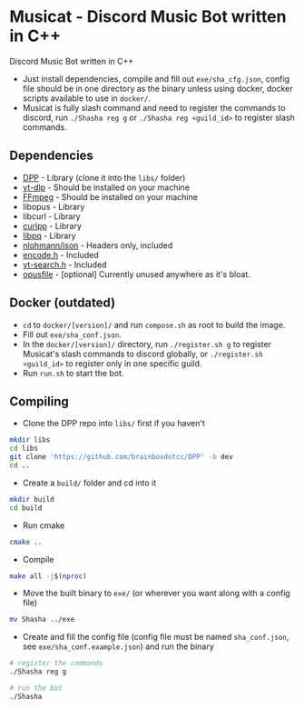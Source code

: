 # Musicat - Discord Music Bot written in C++

Discord Music Bot written in C++

- Just install dependencies, compile and fill out `exe/sha_cfg.json`, config file should be in one directory as the binary unless using docker, docker scripts available to use in `docker/`.
- Musicat is fully slash command and need to register the commands to discord, run `./Shasha reg g` or `./Shasha reg <guild_id>` to register slash commands.

## Dependencies

* [DPP](https://github.com/brainboxdotcc/DPP) - Library (clone it into the `libs/` folder)
* [yt-dlp](https://github.com/yt-dlp/yt-dlp) - Should be installed on your machine
* [FFmpeg](https://github.com/FFmpeg/FFmpeg) - Should be installed on your machine
* libopus - Library
* libcurl - Library
* [curlpp](https://github.com/jpbarrette/curlpp) - Library
* [libpq](https://github.com/postgres/postgres/tree/master/src/interfaces/libpq) - Library
* [nlohmann/json](https://github.com/nlohmann/json/tree/develop/single_include/nlohmann) - Headers only, included
* [encode.h](https://gist.github.com/arthurafarias/56fec2cd49a32f374c02d1df2b6c350f) - Included
* [yt-search.h](https://github.com/Neko-Life/yt-search.h) - Included
* [opusfile](https://github.com/xiph/opusfile) - [optional] Currently unused anywhere as it's bloat.

## Docker (outdated)

* `cd` to `docker/[version]/` and run `compose.sh` as root to build the image.
* Fill out `exe/sha_conf.json`.
* In the `docker/[version]/` directory, run `./register.sh g` to register Musicat's slash commands to discord globally, or `./register.sh <guild_id>` to register only in one specific guild.
* Run `run.sh` to start the bot.

## Compiling
* Clone the DPP repo into `libs/` first if you haven't
```sh
mkdir libs
cd libs
git clone 'https://github.com/brainboxdotcc/DPP' -b dev
cd ..
```
* Create a `build/` folder and cd into it
```sh
mkdir build
cd build
```
* Run cmake
```sh
cmake ..
```
* Compile
```sh
make all -j$(nproc)
```
* Move the built binary to `exe/` (or wherever you want along with a config file)
```sh
mv Shasha ../exe
```
* Create and fill the config file (config file must be named `sha_conf.json`, see `exe/sha_conf.example.json`) and run the binary
```sh
# register the commands
./Shasha reg g

# run the bot
./Shasha
```
